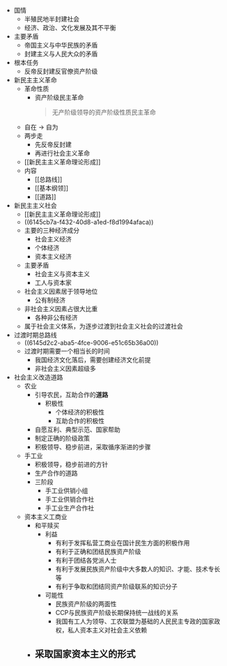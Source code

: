 - 国情
	- 半殖民地半封建社会
	- 经济、政治、文化发展及其不平衡
- 主要矛盾
	- 帝国主义与中华民族的矛盾
	- 封建主义与人民大众的矛盾
- 根本任务
	- 反帝反封建反官僚资产阶级
- 新民主主义革命
	- 革命性质
		- 资产阶级民主革命
		  > 无产阶级领导的资产阶级性质民主革命
	- 自在 -> 自为
	- 两步走
		- 先反帝反封建
		- 再进行社会主义革命
	- [[新民主主义革命理论形成]]
	- 内容
		- [[总路线]]
		- [[基本纲领]]
		- [[道路]]
- 新民主主义社会
	- [[新民主主义革命理论形成]]
	- ((6145cb7a-f432-40d8-a1ed-f8d1994afaca))
	- 主要的三种经济成分
		- 社会主义经济
		- 个体经济
		- 资本主义经济
	- 主要矛盾
		- 社会主义与资本主义
		- 工人与资本家
	- 社会主义因素居于领导地位
		- 公有制经济
	- 非社会主义因素占很大比重
		- 各种非公有经济
	- 属于社会主义体系，为逐步过渡到社会主义社会的过渡社会
- 过渡时期总路线
	- ((6145d2c2-aba5-4fce-9006-e51c65b36a00))
	- 过渡时期需要一个相当长的时间
		- 我国经济文化落后，需要创建经济文化前提
		- 非社会主义因素超级多
- 社会主义改造道路
	- 农业
		- 引导农民，互助合作的**道路**
			- 积极性
				- 个体经济的积极性
				- 互助合作的积极性
		- 自愿互利、典型示范、国家帮助
		- 制定正确的阶级政策
		- 积极领导、稳步前进，采取循序渐进的步骤
	- 手工业
		- 积极领导，稳步前进的方针
		- 生产合作的道路
		- 三阶段
			- 手工业供销小组
			- 手工业供销合作社
			- 手工业生产合作社
	- 资本主义工商业
		- 和平赎买
			- 利益
				- 有利于发挥私营工商业在国计民生方面的积极作用
				- 有利于正确和团结民族资产阶级
				- 有利于团结各党派人士
				- 有利于发展民族资产阶级中大多数人的知识、才能、技术专长等
				- 有利于争取和团结同资产阶级联系的知识分子
			- 可能性
				- 民族资产阶级的两面性
				- CCP与民族资产阶级长期保持统一战线的关系
				- 我国有工人为领导、工农联盟为基础的人民民主专政的国家政权，私人资本主义对社会主义依赖
		- 采取国家资本主义的**形式**
			-